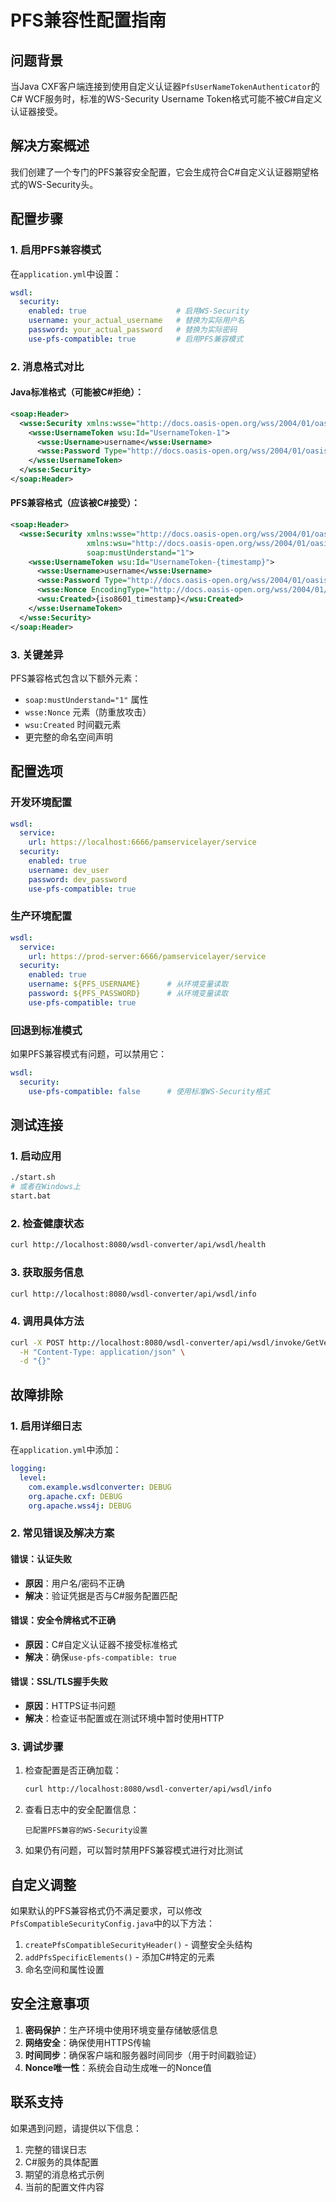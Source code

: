 # PFS兼容性配置指南

## 问题背景

当Java CXF客户端连接到使用自定义认证器`PfsUserNameTokenAuthenticator`的C# WCF服务时，标准的WS-Security Username Token格式可能不被C#自定义认证器接受。

## 解决方案概述

我们创建了一个专门的PFS兼容安全配置，它会生成符合C#自定义认证器期望格式的WS-Security头。

## 配置步骤

### 1. 启用PFS兼容模式

在`application.yml`中设置：

```yaml
wsdl:
  security:
    enabled: true                    # 启用WS-Security
    username: your_actual_username   # 替换为实际用户名
    password: your_actual_password   # 替换为实际密码
    use-pfs-compatible: true         # 启用PFS兼容模式
```

### 2. 消息格式对比

#### Java标准格式（可能被C#拒绝）：
```xml
<soap:Header>
  <wsse:Security xmlns:wsse="http://docs.oasis-open.org/wss/2004/01/oasis-200401-wss-wssecurity-secext-1.0.xsd">
    <wsse:UsernameToken wsu:Id="UsernameToken-1">
      <wsse:Username>username</wsse:Username>
      <wsse:Password Type="http://docs.oasis-open.org/wss/2004/01/oasis-200401-wss-username-token-profile-1.0#PasswordText">password</wsse:Password>
    </wsse:UsernameToken>
  </wsse:Security>
</soap:Header>
```

#### PFS兼容格式（应该被C#接受）：
```xml
<soap:Header>
  <wsse:Security xmlns:wsse="http://docs.oasis-open.org/wss/2004/01/oasis-200401-wss-wssecurity-secext-1.0.xsd" 
                 xmlns:wsu="http://docs.oasis-open.org/wss/2004/01/oasis-200401-wss-wssecurity-utility-1.0.xsd"
                 soap:mustUnderstand="1">
    <wsse:UsernameToken wsu:Id="UsernameToken-{timestamp}">
      <wsse:Username>username</wsse:Username>
      <wsse:Password Type="http://docs.oasis-open.org/wss/2004/01/oasis-200401-wss-username-token-profile-1.0#PasswordText">password</wsse:Password>
      <wsse:Nonce EncodingType="http://docs.oasis-open.org/wss/2004/01/oasis-200401-wss-soap-message-security-1.0#Base64Binary">{base64_nonce}</wsse:Nonce>
      <wsu:Created>{iso8601_timestamp}</wsu:Created>
    </wsse:UsernameToken>
  </wsse:Security>
</soap:Header>
```

### 3. 关键差异

PFS兼容格式包含以下额外元素：
- `soap:mustUnderstand="1"` 属性
- `wsse:Nonce` 元素（防重放攻击）
- `wsu:Created` 时间戳元素
- 更完整的命名空间声明

## 配置选项

### 开发环境配置
```yaml
wsdl:
  service:
    url: https://localhost:6666/pamservicelayer/service
  security:
    enabled: true
    username: dev_user
    password: dev_password
    use-pfs-compatible: true
```

### 生产环境配置
```yaml
wsdl:
  service:
    url: https://prod-server:6666/pamservicelayer/service
  security:
    enabled: true
    username: ${PFS_USERNAME}      # 从环境变量读取
    password: ${PFS_PASSWORD}      # 从环境变量读取
    use-pfs-compatible: true
```

### 回退到标准模式
如果PFS兼容模式有问题，可以禁用它：
```yaml
wsdl:
  security:
    use-pfs-compatible: false      # 使用标准WS-Security格式
```

## 测试连接

### 1. 启动应用
```bash
./start.sh
# 或者在Windows上
start.bat
```

### 2. 检查健康状态
```bash
curl http://localhost:8080/wsdl-converter/api/wsdl/health
```

### 3. 获取服务信息
```bash
curl http://localhost:8080/wsdl-converter/api/wsdl/info
```

### 4. 调用具体方法
```bash
curl -X POST http://localhost:8080/wsdl-converter/api/wsdl/invoke/GetVersion \
  -H "Content-Type: application/json" \
  -d "{}"
```

## 故障排除

### 1. 启用详细日志
在`application.yml`中添加：
```yaml
logging:
  level:
    com.example.wsdlconverter: DEBUG
    org.apache.cxf: DEBUG
    org.apache.wss4j: DEBUG
```

### 2. 常见错误及解决方案

#### 错误：认证失败
- **原因**：用户名/密码不正确
- **解决**：验证凭据是否与C#服务配置匹配

#### 错误：安全令牌格式不正确
- **原因**：C#自定义认证器不接受标准格式
- **解决**：确保`use-pfs-compatible: true`

#### 错误：SSL/TLS握手失败
- **原因**：HTTPS证书问题
- **解决**：检查证书配置或在测试环境中暂时使用HTTP

### 3. 调试步骤

1. 检查配置是否正确加载：
   ```bash
   curl http://localhost:8080/wsdl-converter/api/wsdl/info
   ```

2. 查看日志中的安全配置信息：
   ```
   已配置PFS兼容的WS-Security设置
   ```

3. 如果仍有问题，可以暂时禁用PFS兼容模式进行对比测试

## 自定义调整

如果默认的PFS兼容格式仍不满足要求，可以修改`PfsCompatibleSecurityConfig.java`中的以下方法：

1. `createPfsCompatibleSecurityHeader()` - 调整安全头结构
2. `addPfsSpecificElements()` - 添加C#特定的元素
3. 命名空间和属性设置

## 安全注意事项

1. **密码保护**：生产环境中使用环境变量存储敏感信息
2. **网络安全**：确保使用HTTPS传输
3. **时间同步**：确保客户端和服务器时间同步（用于时间戳验证）
4. **Nonce唯一性**：系统会自动生成唯一的Nonce值

## 联系支持

如果遇到问题，请提供以下信息：
1. 完整的错误日志
2. C#服务的具体配置
3. 期望的消息格式示例
4. 当前的配置文件内容
